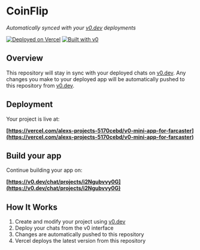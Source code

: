 # CoinFlip

*Automatically synced with your [v0.dev](https://v0.dev) deployments*

[![Deployed on Vercel](https://img.shields.io/badge/Deployed%20on-Vercel-black?style=for-the-badge&logo=vercel)](https://vercel.com/alexs-projects-5170cebd/v0-mini-app-for-farcaster)
[![Built with v0](https://img.shields.io/badge/Built%20with-v0.dev-black?style=for-the-badge)](https://v0.dev/chat/projects/i2Ngubvvy0G)

## Overview

This repository will stay in sync with your deployed chats on [v0.dev](https://v0.dev).
Any changes you make to your deployed app will be automatically pushed to this repository from [v0.dev](https://v0.dev).

## Deployment

Your project is live at:

**[https://vercel.com/alexs-projects-5170cebd/v0-mini-app-for-farcaster](https://vercel.com/alexs-projects-5170cebd/v0-mini-app-for-farcaster)**

## Build your app

Continue building your app on:

**[https://v0.dev/chat/projects/i2Ngubvvy0G](https://v0.dev/chat/projects/i2Ngubvvy0G)**

## How It Works

1. Create and modify your project using [v0.dev](https://v0.dev)
2. Deploy your chats from the v0 interface
3. Changes are automatically pushed to this repository
4. Vercel deploys the latest version from this repository